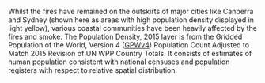 Whilst the fires have remained on the outskirts of major cities like Canberra and Sydney (shown here as areas with high population density displayed in light yellow), various coastal communities have been heavily affected by the fires and smoke. The Population Density, 2015 layer is from the Gridded Population of the World, Version 4 ([GPWv4](https://beta.sedac.ciesin.columbia.edu/data/set/gpw-v4-population-count-adjusted-to-2015-unwpp-country-totals)) Population Count Adjusted to Match 2015 Revision of UN WPP Country Totals. It consists of estimates of human population consistent with national censuses and population registers with respect to relative spatial distribution.